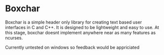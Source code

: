 # Boxchar
Boxchar is a simple header only library for creating text based user interfaces in C and C++. 
It is designed to be lightweight and easy to use. At this stage, boxchar doesnt implement 
anywhere near as many features as ncurses.

Currently untested on windows so feedback would be appriciated
